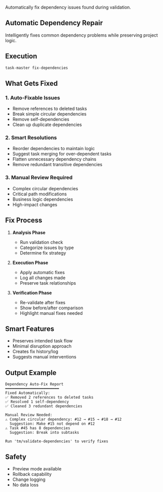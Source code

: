 Automatically fix dependency issues found during validation.

## Automatic Dependency Repair

Intelligently fixes common dependency problems while preserving project logic.

## Execution

```bash
task-master fix-dependencies
```

## What Gets Fixed

### 1. **Auto-Fixable Issues**
- Remove references to deleted tasks
- Break simple circular dependencies
- Remove self-dependencies
- Clean up duplicate dependencies

### 2. **Smart Resolutions**
- Reorder dependencies to maintain logic
- Suggest task merging for over-dependent tasks
- Flatten unnecessary dependency chains
- Remove redundant transitive dependencies

### 3. **Manual Review Required**
- Complex circular dependencies
- Critical path modifications
- Business logic dependencies
- High-impact changes

## Fix Process

1. **Analysis Phase**
   - Run validation check
   - Categorize issues by type
   - Determine fix strategy

2. **Execution Phase**
   - Apply automatic fixes
   - Log all changes made
   - Preserve task relationships

3. **Verification Phase**
   - Re-validate after fixes
   - Show before/after comparison
   - Highlight manual fixes needed

## Smart Features

- Preserves intended task flow
- Minimal disruption approach
- Creates fix history/log
- Suggests manual interventions

## Output Example

```
Dependency Auto-Fix Report
━━━━━━━━━━━━━━━━━━━━━━━━
Fixed Automatically:
✅ Removed 2 references to deleted tasks
✅ Resolved 1 self-dependency
✅ Cleaned 3 redundant dependencies

Manual Review Needed:
⚠️ Complex circular dependency: #12 → #15 → #18 → #12
  Suggestion: Make #15 not depend on #12
⚠️ Task #45 has 8 dependencies
  Suggestion: Break into subtasks

Run 'tm/validate-dependencies' to verify fixes
```

## Safety

- Preview mode available
- Rollback capability
- Change logging
- No data loss